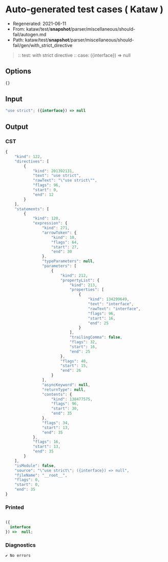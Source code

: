 # Auto-generated test cases ( Kataw )
- Regenerated: 2021-06-11
- From: kataw/test/__snapshot__/parser/miscellaneous/should-fail/autogen.md
- Path: kataw/test/__snapshot__/parser/miscellaneous/should-fail/gen/with_strict_directive
> :: test: with strict directive
> :: case: ({interface}) => null
## Options

`````js
{}
`````
## Input

`````js
"use strict"; ({interface}) => null
`````
## Output

### CST

```javascript
{
    "kind": 122,
    "directives": [
        {
            "kind": 201392131,
            "text": "use strict",
            "rawText": "\"use strict\"",
            "flags": 96,
            "start": 0,
            "end": 12
        }
    ],
    "statements": [
        {
            "kind": 120,
            "expression": {
                "kind": 271,
                "arrowToken": {
                    "kind": 10,
                    "flags": 64,
                    "start": 27,
                    "end": 30
                },
                "typeParameters": null,
                "parameters": [
                    {
                        "kind": 212,
                        "propertyList": {
                            "kind": 213,
                            "properties": [
                                {
                                    "kind": 134299649,
                                    "text": "interface",
                                    "rawText": "interface",
                                    "flags": 96,
                                    "start": 16,
                                    "end": 25
                                }
                            ],
                            "trailingComma": false,
                            "flags": 32,
                            "start": 16,
                            "end": 25
                        },
                        "flags": 48,
                        "start": 15,
                        "end": 26
                    }
                ],
                "asyncKeyword": null,
                "returnType": null,
                "contents": {
                    "kind": 138477575,
                    "flags": 96,
                    "start": 30,
                    "end": 35
                },
                "flags": 34,
                "start": 13,
                "end": 35
            },
            "flags": 16,
            "start": 13,
            "end": 35
        }
    ],
    "isModule": false,
    "source": "\"use strict\"; ({interface}) => null",
    "fileName": "__root__",
    "flags": 0,
    "start": 0,
    "end": 35
}
```

### Printed

```javascript

({
  interface
}) =>  null;
```

### Diagnostics

```javascript
✔ No errors
```

